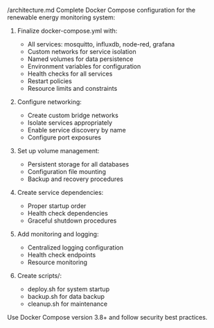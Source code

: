 /architecture.md Complete Docker Compose configuration for the renewable energy monitoring system:

1. Finalize docker-compose.yml with:
   - All services: mosquitto, influxdb, node-red, grafana
   - Custom networks for service isolation
   - Named volumes for data persistence
   - Environment variables for configuration
   - Health checks for all services
   - Restart policies
   - Resource limits and constraints

2. Configure networking:
   - Create custom bridge networks
   - Isolate services appropriately
   - Enable service discovery by name
   - Configure port exposures

3. Set up volume management:
   - Persistent storage for all databases
   - Configuration file mounting
   - Backup and recovery procedures

4. Create service dependencies:
   - Proper startup order
   - Health check dependencies
   - Graceful shutdown procedures

5. Add monitoring and logging:
   - Centralized logging configuration
   - Health check endpoints
   - Resource monitoring

6. Create scripts/:
   - deploy.sh for system startup
   - backup.sh for data backup
   - cleanup.sh for maintenance

Use Docker Compose version 3.8+ and follow security best practices.